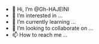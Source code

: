 - 👋 Hi, I’m @Gh-HAJEINI
- 👀 I’m interested in ...
- 🌱 I’m currently learning ...
- 💞️ I’m looking to collaborate on ...
- 📫 How to reach me ...

<!---
Gh-HAJEINI/Gh-HAJEINI is a ✨ special ✨ repository because its `README.md` (this file) appears on your GitHub profile.
You can click the Preview link to take a look at your changes.
--->
